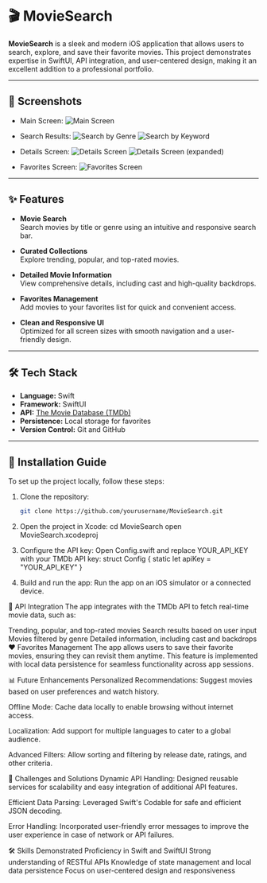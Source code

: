 # 🎬 MovieSearch

**MovieSearch** is a sleek and modern iOS application that allows users to search, explore, and save their favorite movies. This project demonstrates expertise in SwiftUI, API integration, and user-centered design, making it an excellent addition to a professional portfolio.

---

## 📱 Screenshots

- Main Screen:
![Main Screen](https://github.com/user-attachments/assets/267b0505-9491-4d0b-b7f3-27cc24235a5e)

- Search Results:
![Search by Genre](https://github.com/user-attachments/assets/d198c58d-2d04-4639-a461-8a618a787598)
![Search by Keyword](https://github.com/user-attachments/assets/cfae45f3-96d8-4964-a59c-dde818535b18)

- Details Screen: 
![Details Screen](https://github.com/user-attachments/assets/ff168ac9-b7af-4c90-b97a-41cb3bfea8b4)
![Details Screen (expanded)](https://github.com/user-attachments/assets/fa6563d7-9257-4271-8ecc-6d67d25beee2)

- Favorites Screen:
![Favorites Screen](https://github.com/user-attachments/assets/2f41484c-eaab-465a-9277-2bfb81f66cf7)

---

## ✨ Features

- **Movie Search**  
  Search movies by title or genre using an intuitive and responsive search bar.

- **Curated Collections**  
  Explore trending, popular, and top-rated movies.

- **Detailed Movie Information**  
  View comprehensive details, including cast and high-quality backdrops.

- **Favorites Management**  
  Add movies to your favorites list for quick and convenient access.

- **Clean and Responsive UI**  
  Optimized for all screen sizes with smooth navigation and a user-friendly design.

---

## 🛠️ Tech Stack

- **Language:** Swift  
- **Framework:** SwiftUI  
- **API:** [The Movie Database (TMDb)](https://www.themoviedb.org/documentation/api)  
- **Persistence:** Local storage for favorites  
- **Version Control:** Git and GitHub  

---

## 🚀 Installation Guide

To set up the project locally, follow these steps:

1. Clone the repository:
   ```bash
   git clone https://github.com/yourusername/MovieSearch.git

2. Open the project in Xcode: 
   cd MovieSearch
   open MovieSearch.xcodeproj

3. Configure the API key:
   Open Config.swift and replace YOUR_API_KEY with your TMDb API key:
   struct Config {
       static let apiKey = "YOUR_API_KEY"
   }

4. Build and run the app:
Run the app on an iOS simulator or a connected device.

🔗 API Integration
The app integrates with the TMDb API to fetch real-time movie data, such as:

Trending, popular, and top-rated movies
Search results based on user input
Movies filtered by genre
Detailed information, including cast and backdrops
❤️ Favorites Management
The app allows users to save their favorite movies, ensuring they can revisit them anytime. This feature is implemented with local data persistence for seamless functionality across app sessions.

📊 Future Enhancements
Personalized Recommendations:
Suggest movies based on user preferences and watch history.

Offline Mode:
Cache data locally to enable browsing without internet access.

Localization:
Add support for multiple languages to cater to a global audience.

Advanced Filters:
Allow sorting and filtering by release date, ratings, and other criteria.

🧩 Challenges and Solutions
Dynamic API Handling:
Designed reusable services for scalability and easy integration of additional API features.

Efficient Data Parsing:
Leveraged Swift's Codable for safe and efficient JSON decoding.

Error Handling:
Incorporated user-friendly error messages to improve the user experience in case of network or API failures.

🛠 Skills Demonstrated
Proficiency in Swift and SwiftUI
Strong understanding of RESTful APIs
Knowledge of state management and local data persistence
Focus on user-centered design and responsiveness

